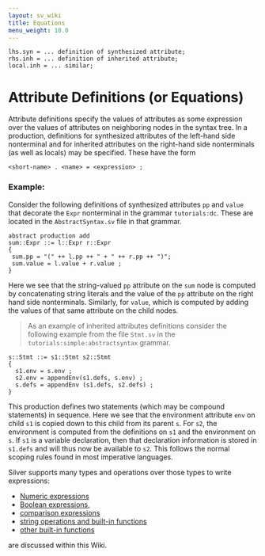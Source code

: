 ```yaml
---
layout: sv_wiki
title: Equations
menu_weight: 10.0
---
```



```
lhs.syn = ... definition of synthesized attribute;
rhs.inh = ... definition of inherited attribute;
local.inh = ... similar;
```

# Attribute Definitions (or Equations)

Attribute definitions specify the values of attributes as some
expression over the values of attributes on neighboring nodes in the
syntax tree. In a production, definitions for synthesized attributes
of the left-hand side nonterminal and for inherited attributes on the
right-hand side nonterminals (as well as locals) may be specified.
These have the form

```
<short-name> . <name> = <expression> ;
```

### Example: 

Consider the following definitions of synthesized attributes `pp`
and `value` that decorate the `Expr` nonterminal in the grammar
`tutorials:dc`.  These are located in the `AbstractSyntax.sv` file
in that grammar. 
```
abstract production add
sum::Expr ::= l::Expr r::Expr
{
 sum.pp = "(" ++ l.pp ++ " + " ++ r.pp ++ ")";
 sum.value = l.value + r.value ;
}
```

Here we see that the string-valued `pp` attribute on the `sum` node is
computed by concatenating string literals and the value of the `pp`
attribute on the right hand side nonterminals.  Similarly, for
`value`, which is  computed by adding the values of that same
attribute on the child nodes. 

> As an example of inherited attributes definitions consider the following example from the file `Stmt.sv` in the `tutorials:simple:abstractsyntax` grammar.
```
s::Stmt ::= s1::Stmt s2::Stmt 
{
  s1.env = s.env ; 
  s2.env = appendEnv(s1.defs, s.env) ;
  s.defs = appendEnv (s1.defs, s2.defs) ;
}
```

This production defines two statements (which may be compound
statements) in sequence. Here we see that the environment attribute
`env` on child `s1` is copied down to this child from its parent
`s`. For `s2`, the environment is computed from the definitions on
`s1` and the environment on `s`.  If `s1` is a variable declaration,
then that declaration information is stored in `s1.defs` and will thus
now be available to `s2`.  This follows the normal scoping rules found
in most imperative languages. 

Silver supports many types and operations over those types to write 
expressions:

+ [Numeric expressions](../../expr/numeric)
+ [Boolean expressions](../../expr/booleans), 
+ [comparison expressions](../../expr/comparisons) 
+ [string operations and built-in functions](../../../lib/string)
+ [other built-in functions](../../lib/other/)

are discussed within this Wiki.
